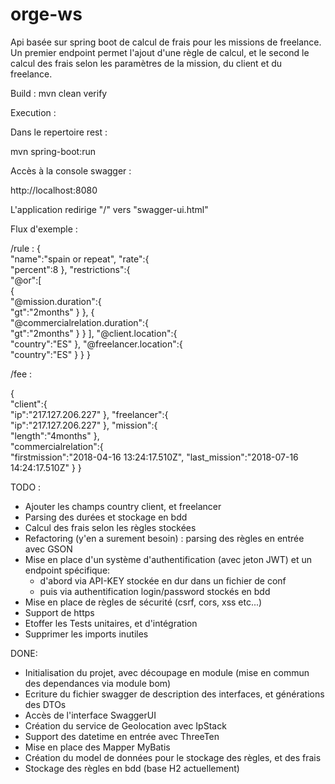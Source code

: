 # orge-ws
Api basée sur spring boot de calcul de frais pour les missions de freelance.
Un premier endpoint permet l'ajout d'une règle de calcul, et le second le calcul des frais selon les paramètres de la mission, du client et du freelance.



Build : 
mvn clean verify

Execution :

Dans le repertoire rest :

mvn spring-boot:run

Accès à la console swagger :

http://localhost:8080

L'application redirige "/" vers "swagger-ui.html"

Flux d'exemple : 

/rule :
{  
   "name":"spain or repeat",
   "rate":{  
      "percent":8
   },
   "restrictions":{  
      "@or":[  
         {  
            "@mission.duration":{  
               "gt":"2months"
            }
         },
         {  
            "@commercialrelation.duration":{  
               "gt":"2months"
            }
         }
      ],
      "@client.location":{  
         "country":"ES"
      },
      "@freelancer.location":{  
         "country":"ES"
      }
   }
}

/fee :

{  
   "client":{  
      "ip":"217.127.206.227"
   },
   "freelancer":{  
      "ip":"217.127.206.227"
   },
   "mission":{  
      "length":"4months"
   },   
   "commercialrelation":{  
      "firstmission":"2018-04-16 13:24:17.510Z",
      "last_mission":"2018-07-16 14:24:17.510Z"
   }
}



TODO :
- Ajouter les champs country client, et freelancer
- Parsing des durées et stockage en bdd
- Calcul des frais selon les règles stockées
- Refactoring (y'en a surement besoin) : parsing des règles en entrée avec GSON
- Mise en place d'un système d'authentification (avec jeton JWT) et un endpoint spécifique:
  - d'abord via API-KEY stockée en dur dans un fichier de conf
  - puis via authentification login/password stockés en bdd
- Mise en place de règles de sécurité (csrf, cors, xss etc...)
- Support de https
- Etoffer les Tests unitaires, et d'intégration
- Supprimer les imports inutiles


DONE:
- Initialisation du projet, avec découpage en module (mise en commun des dependances via module bom)
- Ecriture du fichier swagger de description des interfaces, et générations des DTOs
- Accès de l'interface SwaggerUI
- Création du service de Geolocation avec IpStack
- Support des datetime en entrée avec ThreeTen
- Mise en place des Mapper MyBatis
- Création du model de données pour le stockage des règles, et des frais
- Stockage des règles en bdd (base H2 actuellement)
